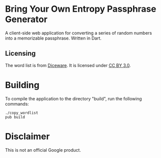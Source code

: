# Bring Your Own Entropy Passphrase Generator
A client-side web application for converting a series of random numbers into a memorizable passphrase. Written in Dart.

## Licensing
The word list is from [Diceware](http://world.std.com/~reinhold/diceware.html). It is licensed under [CC BY 3.0](http://creativecommons.org/licenses/by/3.0/).

# Building
To compile the application to the directory "build", run the following commands:

    ./copy_wordlist
    pub build

# Disclaimer
This is not an official Google product.
